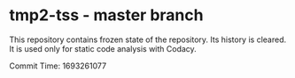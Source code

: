 # tmp2-tss - master branch

This repository contains frozen state of the repository.
Its history is cleared. It is used only for static code
analysis with Codacy.

Commit Time: 1693261077